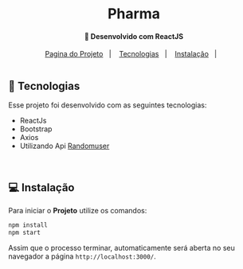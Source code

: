 <h1 align="center">
     Pharma 
</h1>

<h4 align="center">
  🚀 Desenvolvido com ReactJS
</h4>
<p align="center">
  <a href="https://projetosistemapharma.netlify.app/">Pagina do Projeto</a>&nbsp;&nbsp;&nbsp;|&nbsp;&nbsp;&nbsp;
  <a href="#rocket-tecnologias">Tecnologias</a>&nbsp;&nbsp;&nbsp;|&nbsp;&nbsp;&nbsp;
  <a href="#-instalação">Instalação</a>&nbsp;&nbsp;&nbsp;|&nbsp;&nbsp;&nbsp;
</p>

<p align="center">
  <img src="">
</p>

## :rocket: Tecnologias
Esse projeto foi desenvolvido com as seguintes tecnologias:

- ReactJs
- Bootstrap
- Axios 
- Utilizando Api [Randomuser](https://randomuser.me/)
<br>

## 💻 Instalação

Para iniciar o **Projeto** utilize os comandos:

```bash
npm install
npm start
```
Assim que o processo terminar, automaticamente será aberta no seu navegador a página `http://localhost:3000/`.
